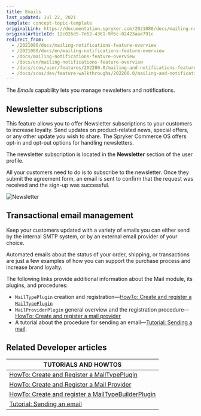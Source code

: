 ```yaml
---
title: Emails
last_updated: Jul 22, 2021
template: concept-topic-template
originalLink: https://documentation.spryker.com/2021080/docs/mailing-notifications-feature-overview
originalArticleId: 12c026d5-7e62-4361-9f6c-02423aae791c
redirect_from:
  - /2021080/docs/mailing-notifications-feature-overview
  - /2021080/docs/en/mailing-notifications-feature-overview
  - /docs/mailing-notifications-feature-overview
  - /docs/en/mailing-notifications-feature-overview
  - /docs/scos/user/features/202200.0/mailing-and-notifications-feature-overview.html
  - /docs/scos/dev/feature-walkthroughs/202200.0/mailing-and-notifications-feature-walkthrough.html  
---
```


The *Emails* capability lets you manage newsletters and notifications.

## Newsletter subscriptions

This feature allows you to offer Newsletter subscriptions to your customers to increase loyalty. Send updates on product-related news, special offers, or any other update you wish to share. The Spryker Commerce OS offers opt-in and opt-out options for handling newsletters.

The newsletter subscription is located in the **Newsletter** section of the user profile.

All your customers need to do is to subscribe to the newsletter. Once they submit the agreement form, an email is sent to confirm that the request was received and the sign-up was successful.

![Newsletter](https://spryker.s3.eu-central-1.amazonaws.com/docs/Features/Mailing+%26+Communication/Newsletter+Subscription/subscribe-to-the-newsletter.gif)

## Transactional email management

Keep your customers updated with a variety of emails you can either send by the internal SMTP system, or by an external email provider of your choice.

Automated emails about the status of your order, shipping, or transactions are just a few examples of how you can support the purchase process and increase brand loyalty.

The following links provide additional information about the Mail module, its plugins, and procedures:

* `MailTypePlugin` creation and registration—[HowTo: Create and register a `MailTypePlugin`](/docs/pbc/all/emails/{{page.version}}/howto-create-and-register-a-mailtypeplugin.html)
* `MailProviderPlugin` general overview and the registration procedure—[HowTo: Create and register a mail provider](/docs/pbc/all/emails/{{page.version}}/howto-create-and-register-a-mail-provider.html)
* A tutorial about the procedure for sending an email—[Tutorial: Sending a mail](/docs/pbc/all/emails/{{page.version}}/tutorial-sending-an-email.html).


## Related Developer articles

 | TUTORIALS AND HOWTOS |
|---------|
| [HowTo: Create and Register a MailTypePlugin](/docs/pbc/all/emails/{{page.version}}/howto-create-and-register-a-mailtypeplugin.html) |
| [HowTo: Create and Register a Mail Provider](/docs/pbc/all/emails/{{page.version}}/howto-create-and-register-a-mail-provider.html)  |
| [HowTo: Create and register a MailTypeBuilderPlugin](/docs/pbc/all/emails/{{page.version}}/howto-create-and-register-a-mail-type-builder-plugin.html) |
| [Tutorial: Sending an email](/docs/pbc/all/emails/{{page.version}}/tutorial-sending-an-email.html)  |
